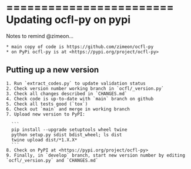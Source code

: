 ========================
Updating ocfl-py on pypi
========================

  Notes to remind @zimeon...

    * main copy of code is https://github.com/zimeon/ocfl-py
    * on PyPi ocfl-py is at <https://pypi.org/project/ocfl-py>

Putting up a new version
------------------------

    1. Run `extract_codes.py` to update validation status
    2. Check version number working branch in `ocfl/_version.py`
    3. Check all changes described in `CHANGES.md`
    4. Check code is up-to-date with `main` branch on github
    5. Check all tests good (`tox`)
    6. Check out `main` and merge in working branch
    7. Upload new version to PyPI:

      ```
      pip install --upgrade setuptools wheel twine
      python setup.py sdist bdist_wheel; ls dist
      twine upload dist/*1.X.X*
      ```
    8. Check on PyPI at <https://pypi.org/project/ocfl-py>
    9. Finally, in `develop` branch, start new version number by editing `ocfl/_version.py` and `CHANGES.md`
